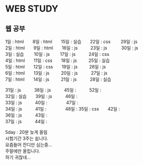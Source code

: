 # WEB STUDY
## 웹 공부    

1일 : html  8일 : html  15일 : 실습  22일 : css   29일 : js   
2일 : html  9일 : html  16일 : js     23일 : js    30일 : js  
3일 : 실습   10일 : js   17일 : js   24일 : css          
4일 : html  11일 : css  18일 : js    25일 : 실습     
5일 : html  12일 : css  19일 : js    26일 : js  
6일 : html  13일 : js    20일 : js   27일 : js    
7일 : html  14일 : js    21일 : js   28일 : 실습  
    
31일 : js   38일 : js   45일 :   52일 :    
32일 : 실습  39일 : js   46일 :  
33일 : js   40일 :      47일 :  
34일 : js   41일 :      48일 : 
35일 : css  42일 :  
36일 : js   43일 :  
37일 : js   44일 :  
  
5day : 20분 늦게 올림  
시험기간 3주는 쉽니다.  
요즘들어 잔디만 심는중...  
주말에만 올립니다.  
하기 귀찮네...
